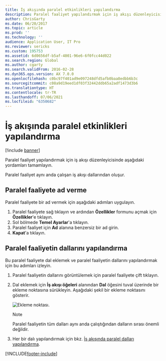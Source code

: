 ```yaml
---
title: İş akışında paralel etkinlikleri yapılandırma
description: Paralel faaliyet yapılandırmak için iş akışı düzenleyicisinde aşağıdaki yordamları tamamlayın.
author: ChrisGarty
ms.date: 06/20/2017
ms.topic: article
ms.prod: ''
ms.technology: ''
audience: Application User, IT Pro
ms.reviewer: sericks
ms.custom: 195753
ms.assetid: 6d0656df-b5af-4001-96e6-6f0fcc44d022
ms.search.region: Global
ms.author: cgarty
ms.search.validFrom: 2016-02-28
ms.dyn365.ops.version: AX 7.0.0
ms.openlocfilehash: c0bc97f401ad9e097248dfd5afb0baa8edbb6b3c
ms.sourcegitcommit: c08a9d19eed1df03f32442ddb65a2adf1473d3b6
ms.translationtype: HT
ms.contentlocale: tr-TR
ms.lasthandoff: 07/06/2021
ms.locfileid: "6350682"
---
```

# <a name="configure-parallel-activities-in-a-workflow"></a>İş akışında paralel etkinlikleri yapılandırma

[!include [banner](../includes/banner.md)]

Paralel faaliyet yapılandırmak için iş akışı düzenleyicisinde aşağıdaki yordamları tamamlayın.

Paralel faaliyet aynı anda çalışan iş akışı dallarından oluşur.

## <a name="name-a-parallel-activity"></a>Paralel faaliyete ad verme

Paralel faaliyete bir ad vermek için aşağıdaki adımları uygulayın.

1. Paralel faaliyete sağ tıklayın ve ardından **Özellikler** formunu açmak için **Özellikler**'e tıklayın.
2. Sol bölmede **Temel Ayarlar**'a tıklayın.
3. Paralel faaliyet için **Ad** alanına benzersiz bir ad girin.
4. **Kapat**'a tıklayın.

## <a name="configure-the-branches-of-a-parallel-activity"></a>Paralel faaliyetin dallarını yapılandırma

Bu paralel faaliyete dal eklemek ve paralel faaliyetin dallarını yapılandırmak için bu adımları izleyin.

1. Paralel faaliyetin dallarını görüntülemek için paralel faaliyete çift tıklayın.
2. Dal eklemek için **İş akışı öğeleri** alanından **Dal** öğesini tuval üzerinde bir ekleme noktasına sürükleyin. Aşağıdaki şekil bir ekleme noktasını gösterir.

    ![Ekleme noktası.](./media/workflow_insertionpoint.gif)

    > [!NOTE]
    > Paralel faaliyetin tüm dalları aynı anda çalıştığından dalların sırası önemli değildir.

3. Her bir dalı yapılandırmak için bkz. [İş akışında paralel dalları yapılandırma](configure-parallel-branch-workflow.md).


[!INCLUDE[footer-include](../../../includes/footer-banner.md)]